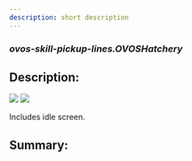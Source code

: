 ```yaml
---
description: short description
---
```


### _ovos-skill-pickup-lines.OVOSHatchery_  
## Description:  
![](./screenie.png)
![](./screenie1.png)

Includes idle screen.  
  
  
  
## Summary:  
